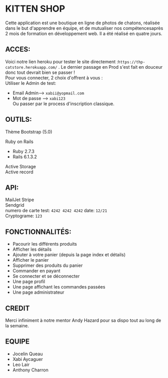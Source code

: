 # KITTEN SHOP

Cette application est une boutique en ligne de photos de chatons, réalisée dans le but d'apprendre en équipe, et de mutualiser nos compétencesaprès 2 mois de formation en développement web. Il a été réalisé en quatre jours.  

## ACCES:

Voici notre lien heroku pour tester le site directement :`https://thp-catstore.herokuapp.com/` . Le dernier passage en Prod s'est fait en douceur donc tout devrait bien se passer !  
Pour vous connecter, 2 choix d'offrent à vous :  
Utiliser le Admin de test:  
* Email Admin--> `xabii@yopmail.com`  
* Mot de passe --> `xabi123`  
Ou passer par le process d'inscription classique.  

## OUTILS:

Thème Bootstrap (5.0)  

Ruby on Rails  
- Ruby 2.7.3  
- Rails 6.1.3.2  

Active Storage  
Active record  


## API:

MailJet
Stripe  
Sendgrid  
numero de carte test: `4242 4242 4242` 
date: `12/21`   
Cryptograme: `123` 

## FONCTIONNALITÉS:

 - Pacourir les différents produits  
 - Afficher les détails  
 - Ajouter à votre panier (depuis la page index et détails)  
 - Afficher le panier  
 - Supprimer des produits du panier  
 - Commander en payant  
 - Se connecter et se déconnecter  
 - Une page profil  
 - Une page affichant les commandes passées  
 - Une page administrateur   

## CREDIT
Merci infiniment à notre mentor Andy Hazard pour sa dispo tout au long de la semaine.  

## EQUIPE

- Jocelin Queau   
- Xabi Aycaguer  
- Leo Lair   
- Anthony Charron  
